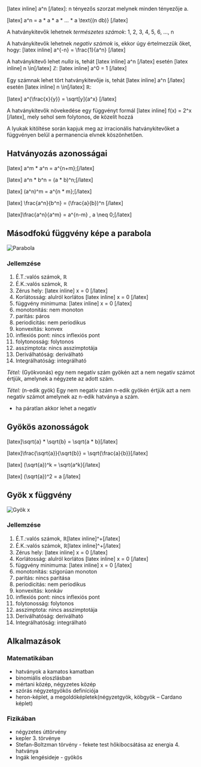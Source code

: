 [latex inline] a^n [/latex]: n tényezős szorzat melynek minden tényezője a.

[latex] a^n = a * a * a * ... * a \text{(n db)} [/latex]

A hatványkitevők lehetnek *természetes számok*: 1, 2, 3, 4, 5, 6, ..., n

A hatványkitevők lehetnek *negatív számok* is, ekkor úgy értelmezzük őket, hogy: [latex inline] a^{-n} = \frac{1}{a^n} [/latex]

A hatványkitevő lehet *nulla* is, tehát [latex inline] a^n [/latex] esetén [latex inline] n \in[/latex] ℤ: [latex inline] a^0 = 1 [/latex]

Egy számnak lehet tört hatványkitevője is, tehát [latex inline] a^n [/latex] esetén [latex inline] n \in[/latex] ℝ:

[latex] a^{\frac{x}{y}} = \sqrt[y]{a^x} [/latex]

A hatványkitevők növekedése egy függvényt formál [latex inline] f(x) = 2^x [/latex], mely sehol sem folytonos, de közelít hozzá

A lyukak kitöltése során kapjuk meg az irracionális hatványkitevőket a függvényen belül a permanencia elvnek köszönhetően.

## Hatványozás azonosságai

[latex] a^m * a^n = a^{n+m};[/latex]

[latex] a^n * b^n = (a * b)^n;[/latex]

[latex] \(a^n)^m = a^{n * m};[/latex]

[latex] \frac{a^n}{b^n} = (\frac{a}{b})^n [/latex]

[latex]\frac{a^n}{a^m} = a^{n-m} , a \neq 0;[/latex]

## Másodfokú függvény képe a parabola

![Parabola](http://i.imgur.com/zhjtiQ1.png)

### Jellemzése

1. É.T.:valós számok, ℝ
2. É.K.:valós számok, ℝ
3. Zérus hely: [latex inline] x = 0 [/latex]
4. Korlátosság: alulról korlátos [latex inline] x = 0 [/latex]
5. függvény minimuma: [latex inline] x = 0 [/latex]
6. monotonitás: nem monoton
7. paritás: páros
8. periodicitás: nem periodikus
9. konvexitás: konvex
10. inflexiós pont: nincs inflexiós pont
11. folytonosság: folytonos
12. asszimptota: nincs asszimptotája
13. Deriválhatóság: deriválható
14. Integrálhatóság: integrálható

*Tétel:* (Gyökvonás) egy nem negatív szám gyökén azt a nem negatív számot értjük, amelynek a négyzete az adott szám.

*Tétel:* (n-edik gyök) Egy nem negatív szám n-edik gyökén értjük azt a nem negatív számot amelynek az n-edik hatványa a szám.
- ha páratlan akkor lehet a negatív

## Gyökös azonosságok

[latex]\sqrt{a} * \sqrt{b} = \sqrt{a * b}[/latex]

[latex]\frac{\sqrt{a}}{\sqrt{b}} = \sqrt{\frac{a}{b}}[/latex]

[latex] \(\sqrt{a})^k = \sqrt{a^k}[/latex]

[latex] \(\sqrt{a})^2 = a [/latex]

## Gyök x függvény

![Gyök x](http://i.imgur.com/oSXVYU1.png)

### Jellemzése

1. É.T.:valós számok, ℝ[latex inline]^+[/latex]
2. É.K.:valós számok, ℝ[latex inline]^+[/latex]
3. Zérus hely: [latex inline] x = 0 [/latex]
4. Korlátosság: alulról korlátos [latex inline] x = 0 [/latex]
5. függvény minimuma: [latex inline] x = 0 [/latex]
6. monotonitás: szigorúan monoton
7. paritás: nincs paritása
8. periodicitás: nem periodikus
9. konvexitás: konkáv
10. inflexiós pont: nincs inflexiós pont
11. folytonosság: folytonos
12. asszimptota: nincs asszimptotája
13. Deriválhatóság: deriválható
14. Integrálhatóság: integrálható

## Alkalmazások

### Matematikában

 - hatványok a kamatos kamatban
 - binomiális eloszlásban
 - mértani közép, négyzetes közép
 - szórás négyzetgyökös definíciója
 - heron-képlet, a megoldóképletek(négyzetgyök, köbgyök – Cardano képlet)

### Fizikában

 - négyzetes úttörvény
 - kepler 3. törvénye
 - Stefan-Boltzman törvény - fekete test hőkibocsátása az energia 4. hatványa
 - Ingák lengésideje - gyökös
